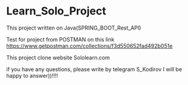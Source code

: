 # Learn_Solo_Project

This project written on Java(SPRING_BOOT_Rest_API)

Test for project from POSTMAN on this link  https://www.getpostman.com/collections/f3d550652fad492b051e

This project clone website Sololearn.com

if you have any questions, please write by telegram S_Kodirov I will be happy to answer))!!!!
